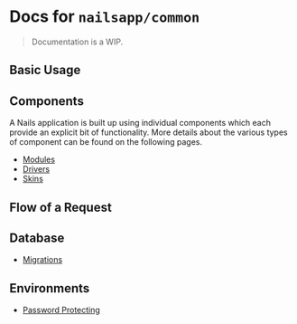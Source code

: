 # Docs for `nailsapp/common`
> Documentation is a WIP.


## Basic Usage


## Components
A Nails application is built up using individual components which each provide an explicit bit of functionality.
More details about the various types of component can be found on the following pages.

- [Modules](docs/components/modules.md)
- [Drivers](docs/components/drivers.md)
- [Skins](docs/components/skins.md)

## Flow of a Request


## Database
- [Migrations](docs/database/migrations.md)

## Environments
- [Password Protecting](docs/environments/password-protecting.md)